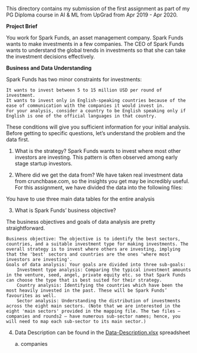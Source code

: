 This directory contains my submission of the first assignment as part of my PG Diploma course in AI & ML from UpGrad from Apr 2019 - Apr 2020.

**Project Brief**

You work for Spark Funds, an asset management company. Spark Funds wants to make investments in a few companies. The CEO of Spark Funds wants to understand the global trends in investments so that she can take the investment decisions effectively.

**Business and Data Understanding**

Spark Funds has two minor constraints for investments:

    It wants to invest between 5 to 15 million USD per round of investment.
    It wants to invest only in English-speaking countries because of the ease of communication with the companies it would invest in.
    For your analysis, consider a country to be English speaking only if English is one of the official languages in that country.
    
These conditions will give you sufficient information for your initial analysis. Before getting to specific questions, let’s understand the problem and the data first.

 

1. What is the strategy?
Spark Funds wants to invest where most other investors are investing. This pattern is often observed among early stage startup investors.

2. Where did we get the data from? 
We have taken real investment data from crunchbase.com, so the insights you get may be incredibly useful. For this assignment, we have divided the data into the following files:
 
You have to use three main data tables for the entire analysis



3. What is Spark Funds’ business objective?

The business objectives and goals of data analysis are pretty straightforward.

    Business objective: The objective is to identify the best sectors, countries, and a suitable investment type for making investments. The overall strategy is to invest where others are investing, implying that the 'best' sectors and countries are the ones 'where most investors are investing'.
    Goals of data analysis: Your goals are divided into three sub-goals:
        Investment type analysis: Comparing the typical investment amounts in the venture, seed, angel, private equity etc. so that Spark Funds can choose the type that is best suited for their strategy.
        Country analysis: Identifying the countries which have been the most heavily invested in the past. These will be Spark Funds’ favourites as well.
        Sector analysis: Understanding the distribution of investments across the eight main sectors. (Note that we are interested in the eight 'main sectors' provided in the mapping file. The two files — companies and rounds2 — have numerous sub-sector names; hence, you will need to map each sub-sector to its main sector.)


4. Data Description can be found in the [Data-Description.xlsx](https://github.com/vish0701/datasci/blob/master/upgrad/inv-anal-assign/Data-Description.xlsx) spreadsheet

    a. companies

